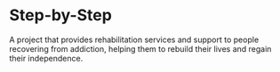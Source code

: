 # Step-by-Step
A project that provides rehabilitation services and support to people recovering from addiction, helping them to rebuild their lives and regain their independence.
